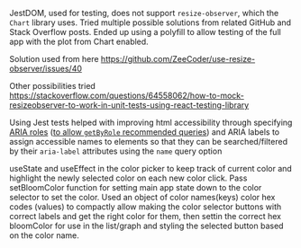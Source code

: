 
JestDOM, used for testing, does not support `resize-observer`, which the `Chart` library uses. Tried multiple possible solutions from related GitHub and Stack Overflow posts. Ended up using a polyfill to allow testing of the full app with the plot from Chart enabled.

Solution used from here
https://github.com/ZeeCoder/use-resize-observer/issues/40

Other possibilities tried
https://stackoverflow.com/questions/64558062/how-to-mock-resizeobserver-to-work-in-unit-tests-using-react-testing-library

Using Jest tests helped with improving html accessibility through specifying [ARIA roles](https://developer.mozilla.org/en-US/docs/Web/Accessibility/ARIA/ARIA_Techniques#roles) ([to allow `getByRole` recommended queries](https://testing-library.com/docs/queries/about/)) and ARIA labels to assign accessible names to elements so that they can be searched/filtered by their `aria-label` attributes using the `name` query option

useState and useEffect in the color picker to keep track of current color and highlight the newly selected color on each new color click. Pass setBloomColor function for setting main app state down to the color selector to set the color. Used an object of color names(keys) color hex codes (values) to compactly allow making the color selector buttons with correct labels and get the right color for them, then settin the correct hex bloomColor for use in the list/graph and styling the selected button based on the color name.

